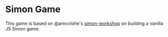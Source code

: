 # Simon Game

This game is based on @arecvlohe's [simon-workshop](https://github.com/arecvlohe/simon-workshop) on building a vanilla JS Simon game.
